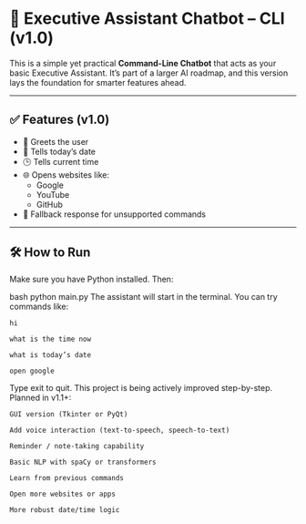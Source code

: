 # 🤖 Executive Assistant Chatbot – CLI (v1.0)

This is a simple yet practical **Command-Line Chatbot** that acts as your basic Executive Assistant. It’s part of a larger AI roadmap, and this version lays the foundation for smarter features ahead.

---

## ✅ Features (v1.0)

- 👋 Greets the user
- 📅 Tells today’s date
- 🕒 Tells current time
- 🌐 Opens websites like:
  - Google
  - YouTube
  - GitHub
- 🤖 Fallback response for unsupported commands

---

## 🛠️ How to Run

Make sure you have Python installed. Then:

bash
python main.py
The assistant will start in the terminal. You can try commands like:

    hi

    what is the time now

    what is today’s date

    open google

  Type exit to quit.
This project is being actively improved step-by-step.
Planned in v1.1+:

    GUI version (Tkinter or PyQt)

    Add voice interaction (text-to-speech, speech-to-text)

    Reminder / note-taking capability

    Basic NLP with spaCy or transformers

    Learn from previous commands

    Open more websites or apps

    More robust date/time logic

